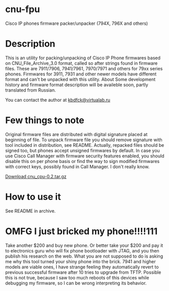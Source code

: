 cnu-fpu
=======

Cisco IP phones firmware packer/unpacker (794X, 796X and others)

Description
===========
This is an utility for packing/unpacking of Cisco IP Phone firmwares based on CNU_File_Archive_3.0 format, called so after strings found in firmware files. These are 7911/7906, 7941/7961, 7970/7971 and others for 79xx series phones. Firmwares for 3911, 7931 and other newer models have different format and can't be unpacked with this utility.
About
Some development history and firmware format description will be availeble soon, partly translated from Russian.

You can contact the author at kbdfck@virtualab.ru

Few things to note
==================

Original firmware files are distributed with digital signature placed at beginning of file. To unpack firmware file you should remove signature with tool included in distribution, see README. Actually, repacked files should be signed too, but phones accept unsigned firmwares by default. In case you use Cisco Call Manager with firmware security features enabled, you should disable this on per phone basis or find the way to sign modified firmwares with correct keys, possibly found in Call Manager. I don't really know.

<a href="http://virtualab.ru/cnu_fpu-0.2.tar.gz">Download cnu_cpu-0.2.tar.gz</a>

How to use it
=============
See README in archive.

OMFG I just bricked my phone!!!!111
===================================
Take another $200 and buy new phone. Or better take your $200 and pay it to electronics guru who will fix phone bootloader with JTAG, and you then publish his research on the web. What you are not supposed to do is asking me why this tool turned your shiny phone into the brick. 7941 and higher models are viable ones, I have strange feeling they automatically revert to previous successful firmware after 10 tries to upgrade from TFTP. Possible this is not true, because I saw too much reboots of this devices while debugging my firmware, so I can be wrong interpreting its behavior.
